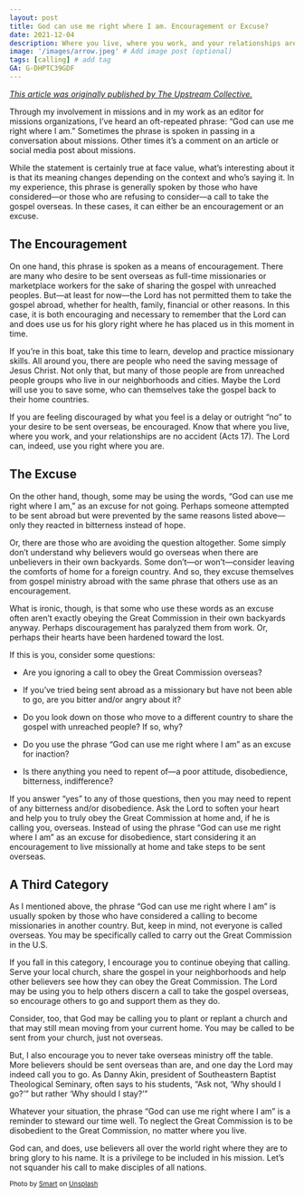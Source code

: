 ```yaml
---
layout: post
title: God can use me right where I am. Encouragement or Excuse?
date: 2021-12-04
description: Where you live, where you work, and your relationships are no accident. The Lord can, indeed, use you right where you are.  # Add post description (optional)
image: '/images/arrow.jpeg' # Add image post (optional)
tags: [calling] # add tag
GA: G-DHPTC39GDF
---
```

<a href= "https://www.theupstreamcollective.org/post/god-can-use-me-right-where-i-am-encouragement-or-excuse" target= "blank">*This article was originally published by The Upstream Collective.*</a>

Through my involvement in missions and in my work as an editor for missions organizations, I’ve heard an oft-repeated phrase: “God can use me right where I am.” Sometimes the phrase is spoken in passing in a conversation about missions. Other times it’s a comment on an article or social media post about missions.

While the statement is certainly true at face value, what’s interesting about it is that its meaning changes depending on the context and who’s saying it. In my experience, this phrase is generally spoken by those who have considered—or those who are refusing to consider—a call to take the gospel overseas. In these cases, it can either be an encouragement or an excuse.

## The Encouragement

On one hand, this phrase is spoken as a means of encouragement. There are many who desire to be sent overseas as full-time missionaries or marketplace workers for the sake of sharing the gospel with unreached peoples. But—at least for now—the Lord has not permitted them to take the gospel abroad, whether for health, family, financial or other reasons. In this case, it is both encouraging and necessary to remember that the Lord can and does use us for his glory right where he has placed us in this moment in time.

If you’re in this boat, take this time to learn, develop and practice missionary skills. All around you, there are people who need the saving message of Jesus Christ. Not only that, but many of those people are from unreached people groups who live in our neighborhoods and cities. Maybe the Lord will use you to save some, who can themselves take the gospel back to their home countries.

If you are feeling discouraged by what you feel is a delay or outright “no” to your desire to be sent overseas, be encouraged. Know that where you live, where you work, and your relationships are no accident (Acts 17). The Lord can, indeed, use you right where you are.

## The Excuse

On the other hand, though, some may be using the words, “God can use me right where I am,” as an excuse for not going. Perhaps someone attempted to be sent abroad but were prevented by the same reasons listed above—only they reacted in bitterness instead of hope.

Or, there are those who are avoiding the question altogether. Some simply don’t understand why believers would go overseas when there are unbelievers in their own backyards. Some don’t—or won’t—consider leaving the comforts of home for a foreign country. And so, they excuse themselves from gospel ministry abroad with the same phrase that others use as an encouragement.

What is ironic, though, is that some who use these words as an excuse often aren’t exactly obeying the Great Commission in their own backyards anyway. Perhaps discouragement has paralyzed them from work. Or, perhaps their hearts have been hardened toward the lost.

If this is you, consider some questions:

* Are you ignoring a call to obey the Great Commission overseas?

* If you’ve tried being sent abroad as a missionary but have not been able to go, are you bitter and/or angry about it?

* Do you look down on those who move to a different country to share the gospel with unreached people? If so, why?

* Do you use the phrase “God can use me right where I am” as an excuse for inaction?

* Is there anything you need to repent of—a poor attitude, disobedience, bitterness, indifference?

If you answer “yes” to any of those questions, then you may need to repent of any bitterness and/or disobedience. Ask the Lord to soften your heart and help you to truly obey the Great Commission at home and, if he is calling you, overseas. Instead of using the phrase “God can use me right where I am” as an excuse for disobedience, start considering it an encouragement to live missionally at home and take steps to be sent overseas.

## A Third Category

As I mentioned above, the phrase “God can use me right where I am” is usually spoken by those who have considered a calling to become missionaries in another country. But, keep in mind, not everyone is called overseas. You may be specifically called to carry out the Great Commission in the U.S.

If you fall in this category, I encourage you to continue obeying that calling. Serve your local church, share the gospel in your neighborhoods and help other believers see how they can obey the Great Commission. The Lord may be using you to help others discern a call to take the gospel overseas, so encourage others to go and support them as they do.

Consider, too, that God may be calling you to plant or replant a church and that may still mean moving from your current home. You may be called to be sent from your church, just not overseas.

But, I also encourage you to never take overseas ministry off the table. More believers should be sent overseas than are, and one day the Lord may indeed call you to go. As Danny Akin, president of Southeastern Baptist Theological Seminary, often says to his students, “Ask not, ‘Why should I go?’” but rather ‘Why should I stay?’”

Whatever your situation, the phrase “God can use me right where I am” is a reminder to steward our time well. To neglect the Great Commission is to be disobedient to the Great Commission, no matter where you live.

God can, and does, use believers all over the world right where they are to bring glory to his name. It is a privilege to be included in his mission. Let’s not squander his call to make disciples of all nations.

<sub>Photo by <a href="https://unsplash.com/@smartphotocourses?utm_content=creditCopyText&utm_medium=referral&utm_source=unsplash">Smart</a> on <a href="https://unsplash.com/photos/person-standing-on-arrow-sign-on-road-IM0GHpsjJic?utm_content=creditCopyText&utm_medium=referral&utm_source=unsplash">Unsplash</a></sub>
  